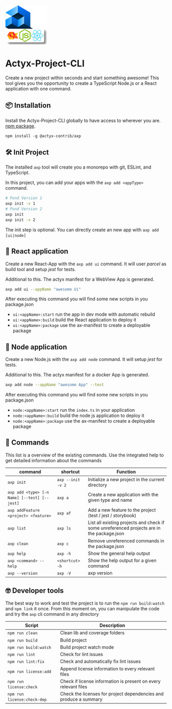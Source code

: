 <img width="130px" src="https://raw.githubusercontent.com/actyx-contrib/actyx-project-cli/master/axp-icon.png?token=AATHWQLXCUBBKEM6TMDEXYC674JUG">

# Actyx-Project-CLI

Create a new project within seconds and start something awesome! This tool gives you the opportunity to create a TypeScript Node.js or a React application with one command.

## 📦 Installation

Install the Actyx-Project-CLI globally to have access to wherever you are. [npm package](https://www.npmjs.com/package/@actyx-contrib/axp).

```shell
npm install -g @actyx-contrib/axp
```

## 🛠️ Init Project

The installed `axp` tool will create you a monorepo with git, ESLint, and TypeScript.

In this project, you can add your apps with the `axp add <appType>` command.

```bash
# Pond Version 1
axp init -v 1
# Pond Version 2
axp init
axp init -v 2
```

The init step is optional. You can directly create an new app with `axp add [ui|node]`

## 📑 React application

Create a new React-App with the `axp add ui` command. It will user _parcel_ as build tool and setup _jest_ for tests.

Additional to this. The actyx manifest for a WebView App is generated.

```bash
axp add ui --appName "awesome Ui"
```

After executing this command you will find some new scripts in you package.json

- `ui:<appName>:start` run the app in dev mode with automatic rebuild
- `ui:<appName>:build` build the React application to deploy it
- `ui:<appName>:package` use the ax-manifest to create a deployable package

## 📑 Node application

Create a new Node.js with the `axp add node` command. It will setup _jest_ for tests.

Additional to this. The actyx manifest for a docker App is generated.

```bash
axp add node --appName "awesome App" --test
```

After executing this command you will find some new scripts in you package.json

- `node:<appName>:start` run the `index.ts` in your application
- `node:<appName>:build` build the node js application to deploy it
- `node:<appName>:package` use the ax-manifest to create a deployable package

## 📖 Commands

This list is a overview of the existing commands. Use the integrated help to get detailed information about the commands

| command                                      | shortcut          | Function                                                                                   |
| -------------------------------------------- | ----------------- | ------------------------------------------------------------------------------------------ |
| `axp init`                                   | `axp --init -v 2` | Initialize a new project in the current directory                                          |
| `axp add <type> [-n Name] [--test] [--jest]` | `axp a`           | Create a new application with the given type and name                                      |
| `axp addFeature <project> <feature>`         | `axp af`          | Add a new feature to the project (test / jest / storybook)                                 |
| `axp list`                                   | `axp ls`          | List all existing projects and check if some unreferenced projects are in the package.json |
| `axp clean`                                  | `axp c`           | Remove unreferenced commands in the package.json                                           |
| `axp help`                                   | `axp -h`          | Show the general help output                                                               |
| `axp <command> --help`                       | `<shortcut> -h`   | Show the help output for a given command                                                   |
| `axp --version`                              | `axp -V`          | axp version                                                                                |

## 🤓 Developer tools

The best way to work and test the project is to run the `npm run build:watch` and `npm link` it once. From this moment on, you can manipulate the code and try the `axp` cli command in any directory

| Script                      | Description                                                       |
| --------------------------- | ----------------------------------------------------------------- |
| `npm run clean`             | Clean lib and coverage folders                                    |
| `npm run build`             | Build project                                                     |
| `npm run build:watch`       | Build project watch mode                                          |
| `npm run lint`              | Check for lint issues                                             |
| `npm run lint:fix`          | Check and automatically fix lint issues                           |
| `npm run license:add`       | Append license information to every relevant files                |
| `npm run license:check`     | Check if license information is present on every relevant files   |
| `npm run license:check-dep` | Check the licenses for project dependencies and produce a summary |
